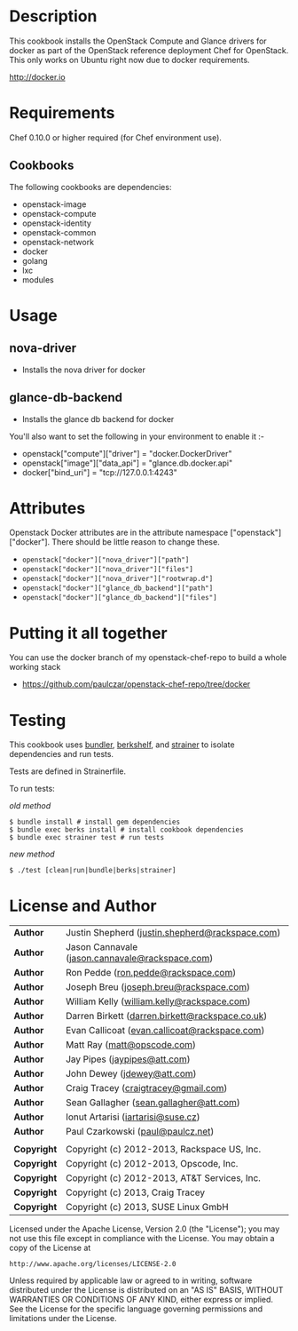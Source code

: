 Description
===========

This cookbook installs the OpenStack Compute and Glance drivers for docker as part of the OpenStack reference deployment Chef for OpenStack.   This only works on Ubuntu right now due to docker requirements.

http://docker.io

Requirements
============

Chef 0.10.0 or higher required (for Chef environment use).

Cookbooks
---------

The following cookbooks are dependencies:

* openstack-image
* openstack-compute
* openstack-identity
* openstack-common
* openstack-network
* docker
* golang
* lxc
* modules

Usage
=====

nova-driver
----
- Installs the nova driver for docker

glance-db-backend
----
- Installs the glance db backend for docker

You'll also want to set the following in your environment to enable it :-

* openstack["compute"]["driver"] = "docker.DockerDriver"
* openstack["image"]["data_api"] = "glance.db.docker.api"
* docker["bind_uri"]             = "tcp://127.0.0.1:4243"


Attributes
==========

Openstack Docker attributes are in the attribute namespace ["openstack"]["docker"].   There should be little reason to change these.    

* `openstack["docker"]["nova_driver"]["path"]`
* `openstack["docker"]["nova_driver"]["files"]`
* `openstack["docker"]["nova_driver"]["rootwrap.d"]`
* `openstack["docker"]["glance_db_backend"]["path"]`
* `openstack["docker"]["glance_db_backend"]["files"]`

Putting it all together
=======================

You can use the docker branch of my openstack-chef-repo to build a whole working stack
* https://github.com/paulczar/openstack-chef-repo/tree/docker


Testing
=====

This cookbook uses [bundler](http://gembundler.com/), [berkshelf](http://berkshelf.com/), and [strainer](https://github.com/customink/strainer) to isolate dependencies and run tests.

Tests are defined in Strainerfile.

To run tests:

*old method*

    $ bundle install # install gem dependencies 
    $ bundle exec berks install # install cookbook dependencies
    $ bundle exec strainer test # run tests

*new method*

    $ ./test [clean|run|bundle|berks|strainer]

License and Author
==================

|                      |                                                    |
|:---------------------|:---------------------------------------------------|
| **Author**           |  Justin Shepherd (<justin.shepherd@rackspace.com>) |
| **Author**           |  Jason Cannavale (<jason.cannavale@rackspace.com>) |
| **Author**           |  Ron Pedde (<ron.pedde@rackspace.com>)             |
| **Author**           |  Joseph Breu (<joseph.breu@rackspace.com>)         |
| **Author**           |  William Kelly (<william.kelly@rackspace.com>)     |
| **Author**           |  Darren Birkett (<darren.birkett@rackspace.co.uk>) |
| **Author**           |  Evan Callicoat (<evan.callicoat@rackspace.com>)   |
| **Author**           |  Matt Ray (<matt@opscode.com>)                     |
| **Author**           |  Jay Pipes (<jaypipes@att.com>)                    |
| **Author**           |  John Dewey (<jdewey@att.com>)                     |
| **Author**           |  Craig Tracey (<craigtracey@gmail.com>)            |
| **Author**           |  Sean Gallagher (<sean.gallagher@att.com>)         |
| **Author**           |  Ionut Artarisi (<iartarisi@suse.cz>)              |
| **Author**           |  Paul Czarkowski (<paul@paulcz.net>)               |
|                      |                                                    |
| **Copyright**        |  Copyright (c) 2012-2013, Rackspace US, Inc.       |
| **Copyright**        |  Copyright (c) 2012-2013, Opscode, Inc.            |
| **Copyright**        |  Copyright (c) 2012-2013, AT&T Services, Inc.      |
| **Copyright**        |  Copyright (c) 2013, Craig Tracey                  |
| **Copyright**        |  Copyright (c) 2013, SUSE Linux GmbH               |

Licensed under the Apache License, Version 2.0 (the "License");
you may not use this file except in compliance with the License.
You may obtain a copy of the License at

    http://www.apache.org/licenses/LICENSE-2.0

Unless required by applicable law or agreed to in writing, software
distributed under the License is distributed on an "AS IS" BASIS,
WITHOUT WARRANTIES OR CONDITIONS OF ANY KIND, either express or implied.
See the License for the specific language governing permissions and
limitations under the License.
